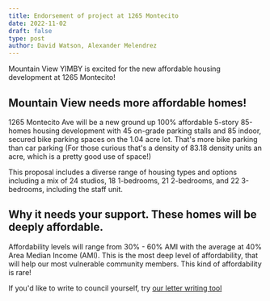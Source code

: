 ```yaml
---
title: Endorsement of project at 1265 Montecito
date: 2022-11-02
draft: false
type: post
author: David Watson, Alexander Melendrez
---
```


Mountain View YIMBY is excited for the new affordable housing development at 1265 Montecito!

## Mountain View needs more affordable homes!

1265 Montecito Ave will be a new ground up 100% affordable 5-story 85-homes housing development with 45 on-grade parking stalls and 85 indoor, secured bike parking spaces on the 1.04 acre lot. That's more bike parking than car parking
(For those curious that's a density of 83.18 density units an acre, which is a pretty good use of space!)

This proposal includes a diverse range of housing types and options including a mix of 24 studios, 18 1-bedrooms, 21 2-bedrooms, and 22 3-bedrooms, including the staff unit.


## Why it needs your support. These homes will be deeply affordable.

Affordability levels will range from 30% - 60% AMI with the average at 40% Area Median Income (AMI). This is the most deep level of affordability, that will help our most vulnerable community members. This kind of affordability is rare!

If you'd like to write to council yourself, try [our letter writing tool](https://actionnetwork.org/letters/support-85-all-affordable-homes-in-mountain-view/?hash=9c82ddf4a365e46b4261a116af95f2f6)
